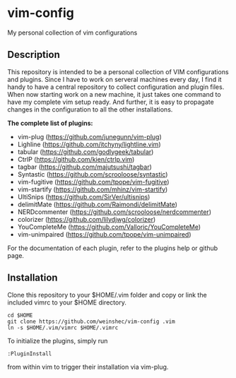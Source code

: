 vim-config
==========

My personal collection of vim configurations


## Description
  
This repository is intended to be a personal collection of VIM configurations
and plugins. Since I have to work on serveral machines every day, I find it
handy to have a central repository to collect configuration and plugin files.
When now starting work on a new machine, it just takes one command to have my
complete vim setup ready. And further, it is easy to propagate changes in the
configuration to all the other installations.


**The complete list of plugins:**
+ vim-plug (https://github.com/junegunn/vim-plug)
+ Lighline (https://github.com/itchyny/lightline.vim)
+ tabular (https://github.com/godlygeek/tabular)
+ CtrlP (https://github.com/kien/ctrlp.vim)
+ tagbar (https://github.com/majutsushi/tagbar)
+ Syntastic (https://github.com/scrooloose/syntastic)
+ vim-fugitive (https://github.com/tpope/vim-fugitive)
+ vim-startify (https://github.com/mhinz/vim-startify)
+ UltiSnips (https://github.com/SirVer/ultisnips)
+ delimitMate (https://github.com/Raimondi/delimitMate)
+ NERDcommenter (https://github.com/scrooloose/nerdcommenter)
+ colorizer (https://github.com/lilydjwg/colorizer)
+ YouCompleteMe (https://github.com/Valloric/YouCompleteMe)
+ vim-unimpaired (https://github.com/tpope/vim-unimpaired)

For the documentation of each plugin, refer to the plugins help or github page.



## Installation

Clone this repository to your $HOME/.vim folder and copy or link the included
vimrc to your $HOME directory.

    cd $HOME
    git clone https://github.com/weinshec/vim-config .vim
    ln -s $HOME/.vim/vimrc $HOME/.vimrc

To initialize the plugins, simply run

    :PluginInstall

from within vim to trigger their installation via vim-plug.
